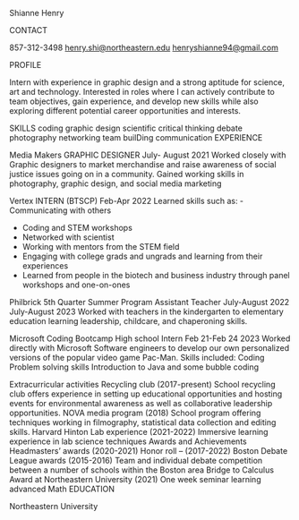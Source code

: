 











Shianne Henry 


CONTACT

 857-312-3498
 henry.shi@northeastern.edu
 henryshianne94@gmail.com

PROFILE

Intern with experience in graphic design and a strong aptitude for science, art and technology. Interested in roles where I can actively contribute to team objectives, gain experience, and develop new skills while also exploring different potential career opportunities and interests. 


SKILLS
coding
graphic design
scientific critical thinking
debate
photography
networking
team builDing 
communication
EXPERIENCE

Media Makers
GRAPHIC DESIGNER 
July- August 2021 
Worked closely with Graphic designers to market merchandise and raise awareness of social justice issues going on in a community. Gained working skills in photography, graphic design, and social media marketing

Vertex 
INTERN (BTSCP)
Feb-Apr 2022 
Learned skills such as:
-Communicating with others 
- Coding and STEM workshops 
- Networked with scientist 
- Working with mentors from the STEM field 
- Engaging with college grads and ungrads and learning from their experiences 
- Learned from people in the biotech and business industry through panel workshops and one-on-ones


Philbrick 5th Quarter Summer Program
Assistant Teacher 
July-August 2022
July-August 2023
Worked with teachers in the kindergarten to elementary education 
learning leadership, childcare, and chaperoning skills. 



Microsoft Coding Bootcamp 
High school Intern
Feb 21-Feb 24 2023
Worked directly with Microsoft Software engineers to develop our own personalized versions of the popular video game Pac-Man. 
Skills included:
Coding 
Problem solving skills
Introduction to Java and some bubble coding


Extracurricular activities 
Recycling club (2017-present)
School recycling club offers experience in setting up educational opportunities and hosting events for environmental awareness as well as collaborative leadership opportunities. 
NOVA media program (2018)
School program offering techniques working in filmography, statistical data collection and editing skills. 
Harvard Hinton Lab experience (2021-2022)
Immersive learning experience in lab science techniques 
Awards and Achievements 
Headmasters’ awards (2020-2021)
Honor roll – (2017-2022)
Boston Debate League awards (2015-2016)
Team and individual debate competition between a number of schools within the Boston area
Bridge to Calculus Award at Northeastern University (2021)
One week seminar learning advanced Math 
EDUCATION


Northeastern University

 


